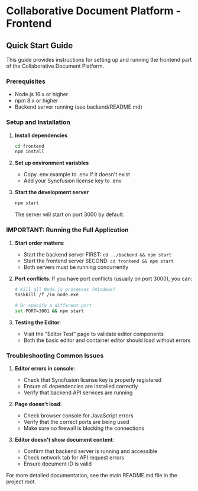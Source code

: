 # Collaborative Document Platform - Frontend

## Quick Start Guide

This guide provides instructions for setting up and running the frontend part of the Collaborative Document Platform.

### Prerequisites
- Node.js 16.x or higher
- npm 8.x or higher
- Backend server running (see backend/README.md)

### Setup and Installation

1. **Install dependencies**
   ```bash
   cd frontend
   npm install
   ```

2. **Set up environment variables**
   - Copy .env.example to .env if it doesn't exist
   - Add your Syncfusion license key to .env

3. **Start the development server**
   ```bash
   npm start
   ```
   The server will start on port 3000 by default.

### IMPORTANT: Running the Full Application

1. **Start order matters**:
   - Start the backend server FIRST: `cd ../backend && npm start`
   - Start the frontend server SECOND: `cd frontend && npm start`
   - Both servers must be running concurrently

2. **Port conflicts**:
   If you have port conflicts (usually on port 3000), you can:
   ```bash
   # Kill all Node.js processes (Windows)
   taskkill /f /im node.exe
   
   # Or specify a different port
   set PORT=3001 && npm start
   ```

3. **Testing the Editor**:
   - Visit the "Editor Test" page to validate editor components
   - Both the basic editor and container editor should load without errors

### Troubleshooting Common Issues

1. **Editor errors in console**:
   - Check that Syncfusion license key is properly registered
   - Ensure all dependencies are installed correctly
   - Verify that backend API services are running

2. **Page doesn't load**:
   - Check browser console for JavaScript errors
   - Verify that the correct ports are being used
   - Make sure no firewall is blocking the connections

3. **Editor doesn't show document content**:
   - Confirm that backend server is running and accessible
   - Check network tab for API request errors
   - Ensure document ID is valid

For more detailed documentation, see the main README.md file in the project root.
